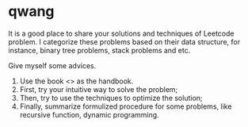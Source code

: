 # qwang

It is a good place to share your solutions and techniques of Leetcode problem. I categorize these problems based on their data structure,
for instance, binary tree problems, stack problems and etc. 

Give myself some advices.
1. Use the book <<Introduction to Algorithm>> as the handbook. 
2. First, try your intuitive way to solve the problem;
3. Then, try to use the techniques to optimize the solution;
4. Finally, summarize formulized procedure for some problems, like recursive function, dynamic programming.
